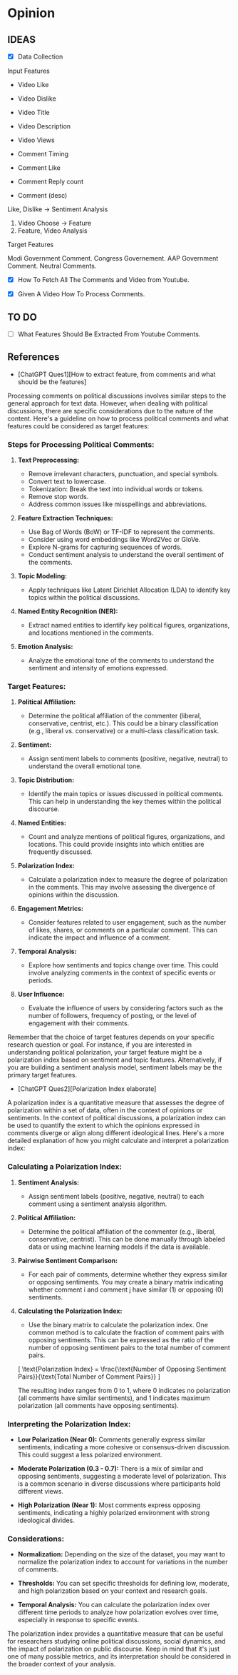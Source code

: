 # Opinion


## IDEAS

- [x] Data Collection

Input Features

- Video Like
- Video Dislike
- Video Title
- Video Description
- Video Views

- Comment Timing
- Comment Like
- Comment Reply count
- Comment (desc)




Like, Dislike -> Sentiment Analysis

1. Video Choose -> Feature
2. Feature, Video Analysis


Target Features

Modi Government Comment.
Congress Governement.
AAP Government Comment.
Neutral Comments.

- [x] How To Fetch All The Comments and Video from Youtube.
- [x] Given A Video How To Process Comments.


## TO DO

- [ ] What Features Should Be Extracted From Youtube Comments.


## References


- [ChatGPT Ques1][How to extract feature, from comments and what should be the features]

Processing comments on political discussions involves similar steps to the general approach for text data. However, when dealing with political discussions, there are specific considerations due to the nature of the content. Here's a guideline on how to process political comments and what features could be considered as target features:

### Steps for Processing Political Comments:

1. **Text Preprocessing:**
   - Remove irrelevant characters, punctuation, and special symbols.
   - Convert text to lowercase.
   - Tokenization: Break the text into individual words or tokens.
   - Remove stop words.
   - Address common issues like misspellings and abbreviations.

2. **Feature Extraction Techniques:**
   - Use Bag of Words (BoW) or TF-IDF to represent the comments.
   - Consider using word embeddings like Word2Vec or GloVe.
   - Explore N-grams for capturing sequences of words.
   - Conduct sentiment analysis to understand the overall sentiment of the comments.

3. **Topic Modeling:**
   - Apply techniques like Latent Dirichlet Allocation (LDA) to identify key topics within the political discussions.

4. **Named Entity Recognition (NER):**
   - Extract named entities to identify key political figures, organizations, and locations mentioned in the comments.

5. **Emotion Analysis:**
   - Analyze the emotional tone of the comments to understand the sentiment and intensity of emotions expressed.

### Target Features:


1. **Political Affiliation:**
   - Determine the political affiliation of the commenter (liberal, conservative, centrist, etc.). This could be a binary classification (e.g., liberal vs. conservative) or a multi-class classification task.

2. **Sentiment:**
   - Assign sentiment labels to comments (positive, negative, neutral) to understand the overall emotional tone.

3. **Topic Distribution:**
   - Identify the main topics or issues discussed in political comments. This can help in understanding the key themes within the political discourse.

4. **Named Entities:**
   - Count and analyze mentions of political figures, organizations, and locations. This could provide insights into which entities are frequently discussed.

5. **Polarization Index:**
   - Calculate a polarization index to measure the degree of polarization in the comments. This may involve assessing the divergence of opinions within the discussion.

6. **Engagement Metrics:**
   - Consider features related to user engagement, such as the number of likes, shares, or comments on a particular comment. This can indicate the impact and influence of a comment.

7. **Temporal Analysis:**
   - Explore how sentiments and topics change over time. This could involve analyzing comments in the context of specific events or periods.

8. **User Influence:**
   - Evaluate the influence of users by considering factors such as the number of followers, frequency of posting, or the level of engagement with their comments.

Remember that the choice of target features depends on your specific research question or goal. For instance, if you are interested in understanding political polarization, your target feature might be a polarization index based on sentiment and topic features. Alternatively, if you are building a sentiment analysis model, sentiment labels may be the primary target features.

- [ChatGPT Ques2][Polarization Index elaborate]

A polarization index is a quantitative measure that assesses the degree of polarization within a set of data, often in the context of opinions or sentiments. In the context of political discussions, a polarization index can be used to quantify the extent to which the opinions expressed in comments diverge or align along different ideological lines. Here's a more detailed explanation of how you might calculate and interpret a polarization index:

### Calculating a Polarization Index:

1. **Sentiment Analysis:**
   - Assign sentiment labels (positive, negative, neutral) to each comment using a sentiment analysis algorithm.

2. **Political Affiliation:**
   - Determine the political affiliation of the commenter (e.g., liberal, conservative, centrist). This can be done manually through labeled data or using machine learning models if the data is available.

3. **Pairwise Sentiment Comparison:**
   - For each pair of comments, determine whether they express similar or opposing sentiments. You may create a binary matrix indicating whether comment i and comment j have similar (1) or opposing (0) sentiments.

4. **Calculating the Polarization Index:**
   - Use the binary matrix to calculate the polarization index. One common method is to calculate the fraction of comment pairs with opposing sentiments. This can be expressed as the ratio of the number of opposing sentiment pairs to the total number of comment pairs.

   \[ \text{Polarization Index} = \frac{\text{Number of Opposing Sentiment Pairs}}{\text{Total Number of Comment Pairs}} \]

   The resulting index ranges from 0 to 1, where 0 indicates no polarization (all comments have similar sentiments), and 1 indicates maximum polarization (all comments have opposing sentiments).

### Interpreting the Polarization Index:

- **Low Polarization (Near 0):** Comments generally express similar sentiments, indicating a more cohesive or consensus-driven discussion. This could suggest a less polarized environment.

- **Moderate Polarization (0.3 - 0.7):** There is a mix of similar and opposing sentiments, suggesting a moderate level of polarization. This is a common scenario in diverse discussions where participants hold different views.

- **High Polarization (Near 1):** Most comments express opposing sentiments, indicating a highly polarized environment with strong ideological divides.

### Considerations:

- **Normalization:** Depending on the size of the dataset, you may want to normalize the polarization index to account for variations in the number of comments.

- **Thresholds:** You can set specific thresholds for defining low, moderate, and high polarization based on your context and research goals.

- **Temporal Analysis:** You can calculate the polarization index over different time periods to analyze how polarization evolves over time, especially in response to specific events.

The polarization index provides a quantitative measure that can be useful for researchers studying online political discussions, social dynamics, and the impact of polarization on public discourse. Keep in mind that it's just one of many possible metrics, and its interpretation should be considered in the broader context of your analysis.
